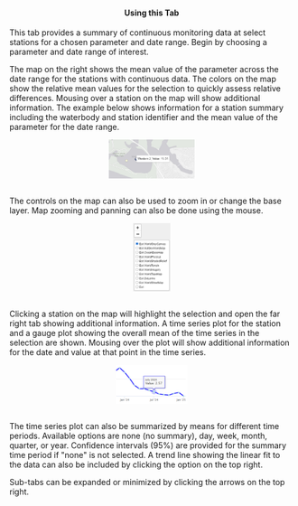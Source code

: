 <div class = 'row'>
<div class = 'col-md-2'></div>
<div class = 'col-md-8'>

<h4 style = 'text-align: center'>Using this Tab</h4>

<p>This tab provides a summary of continuous monitoring data at select stations for a chosen parameter and date range. Begin by choosing a parameter and date range of interest.</p>

<p>The map on the right shows the mean value of the parameter across the date range for the stations with continuous data. The colors on the map show the relative mean values for the selection to quickly assess relative differences. Mousing over a station on the map will show additional information. The example below shows information for a station summary including the waterbody and station identifier and the mean value of the parameter for the date range.</p>
 
<img src='contdatmapex.png' style='width: 30%; display: block; margin: 0 auto;'>   
<br>

<p>The controls on the map can also be used to zoom in or change the base layer. Map zooming and panning can also be done using the mouse.</p>

<img src='mapcontrols.png' style='width: 13%; display: block; margin: 0 auto;'>   
<br>

<p>Clicking a station on the map will highlight the selection and open the far right tab showing additional information. A time series plot for the station and a gauge plot showing the overall mean of the time series in the selection are shown. Mousing over the plot will show additional information for the date and value at that point in the time series.</p>

<img src='contdatplotex.png' style='width: 25%; display: block; margin: 0 auto;'>   
<br>

<p>The time series plot can also be summarized by means for different time periods. Available options are none (no summary), day, week, month, quarter, or year. Confidence intervals (95%) are provided for the summary time period if "none" is not selected. A trend line showing the linear fit to the data can also be included by clicking the option on the top right.</p>

<p>Sub-tabs can be expanded or minimized by clicking the arrows on the top right.</p>

</div>
<div class = 'col-md-2'></div>
</div>
